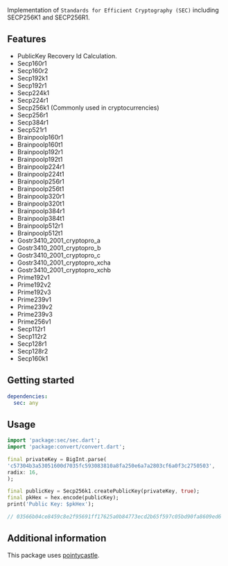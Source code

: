 Implementation of `Standards for Efficient Cryptography (SEC)` including SECP256K1 and SECP256R1.

## Features

* PublicKey Recovery Id Calculation.
* Secp160r1
* Secp160r2
* Secp192k1
* Secp192r1
* Secp224k1
* Secp224r1
* Secp256k1 (Commonly used in cryptocurrencies)
* Secp256r1
* Secp384r1
* Secp521r1
* Brainpoolp160r1
* Brainpoolp160t1
* Brainpoolp192r1
* Brainpoolp192t1
* Brainpoolp224r1
* Brainpoolp224t1
* Brainpoolp256r1
* Brainpoolp256t1
* Brainpoolp320r1
* Brainpoolp320t1
* Brainpoolp384r1
* Brainpoolp384t1
* Brainpoolp512r1
* Brainpoolp512t1
* Gostr3410_2001_cryptopro_a
* Gostr3410_2001_cryptopro_b
* Gostr3410_2001_cryptopro_c
* Gostr3410_2001_cryptopro_xcha
* Gostr3410_2001_cryptopro_xchb
* Prime192v1
* Prime192v2
* Prime192v3
* Prime239v1
* Prime239v2
* Prime239v3
* Prime256v1
* Secp112r1
* Secp112r2
* Secp128r1
* Secp128r2
* Secp160k1

## Getting started

```yaml
dependencies:
  sec: any
```

## Usage

```dart
import 'package:sec/sec.dart';
import 'package:convert/convert.dart';
```

```dart
final privateKey = BigInt.parse(
'c57304b3a53051600d7035fc593083810a8fa250e6a7a2803cf6a0f3c2750503',
radix: 16,
);

final publicKey = Secp256k1.createPublicKey(privateKey, true);
final pkHex = hex.encode(publicKey);
print('Public Key: $pkHex');

// 03566b04ce8459c8e2f95691ff17625a0b84773ecd2b65f597c05bd90fa8609ed6
```

## Additional information

This package uses [pointycastle](https://pub.dev/packages/point).
